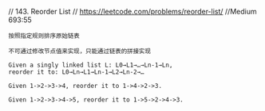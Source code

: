 // 143. Reorder List
// https://leetcode.com/problems/reorder-list/
//Medium  693:55

```
按照指定规则排序原始链表

不可通过修改节点值来实现，只能通过链表的拼接实现

Given a singly linked list L: L0→L1→…→Ln-1→Ln,
reorder it to: L0→Ln→L1→Ln-1→L2→Ln-2→…

Given 1->2->3->4, reorder it to 1->4->2->3.

Given 1->2->3->4->5, reorder it to 1->5->2->4->3.
```